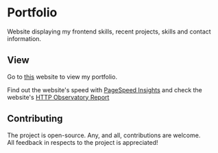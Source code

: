 # Portfolio

Website displaying my frontend skills, recent projects, skills and contact information.


## View

Go to [this](https://liamcodes.dev) website to view my portfolio.


Find out the website's speed with [PageSpeed Insights](https://pagespeed.web.dev/analysis/https-liamcodes-dev) and check the website's [HTTP Observatory Report](https://developer.mozilla.org/en-US/observatory/analyze?host=liamcodes.dev)

## Contributing

The project is open-source. Any, and all, contributions are welcome.<br>
All feedback in respects to the project is appreciated!
